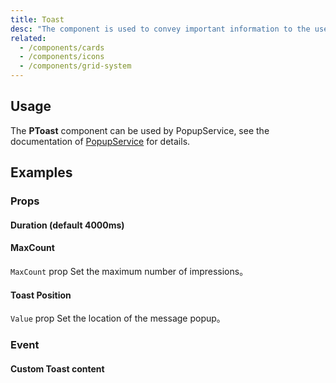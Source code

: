 ```yaml
---
title: Toast
desc: "The component is used to convey important information to the user through the use contextual types icons and color.These default types come in in 4 variations: `Success`,`Info`,`Warning`, and `Error`. Default icons are assigned which help represent different actions each type portrays and also can customized content to fit almost any situation."
related:
  - /components/cards
  - /components/icons
  - /components/grid-system
---
```


## Usage

The **PToast** component can be used by PopupService, see the documentation of [PopupService](/blazor/components/popup-service) for details.

<masa-example file="Examples.components.toast.Usage"></masa-example>

## Examples

### Props

#### Duration (default 4000ms)

<masa-example file="Examples.components.toast.Duration"></masa-example>

#### MaxCount

`MaxCount` prop Set the maximum number of impressions。

<masa-example file="Examples.components.toast.MaxCount"></masa-example>

#### Toast Position

`Value` prop Set the location of the message popup。

<masa-example file="Examples.components.toast.Position"></masa-example>

### Event

#### Custom Toast content

<masa-example file="Examples.components.toast.CustomToast"></masa-example>
